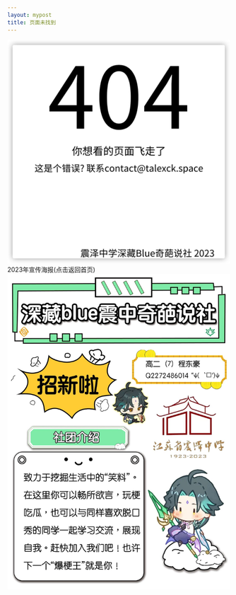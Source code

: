 ```yaml
---
layout: mypost
title: 页面未找到
---
```


![404](/resource/404.png)
2023年宣传海报(点击返回首页)
[![2023宣传海报](/permalinkpostsresource/2023/01.jpg)](https://zzqps.talexck.space)

